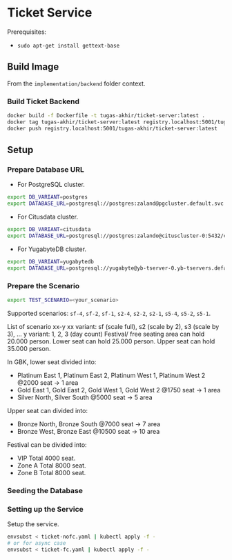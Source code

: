 # Ticket Service

Prerequisites:

- `sudo apt-get install gettext-base`

## Build Image

From the `implementation/backend` folder context.

### Build Ticket Backend

```bash
docker build -f Dockerfile -t tugas-akhir/ticket-server:latest .
docker tag tugas-akhir/ticket-server:latest registry.localhost:5001/tugas-akhir/ticket-server:latest
docker push registry.localhost:5001/tugas-akhir/ticket-server:latest
```

## Setup

### Prepare Database URL

- For PostgreSQL cluster.

```bash
export DB_VARIANT=postgres
export DATABASE_URL=postgresql://postgres:zaland@pgcluster.default.svc.cluster.local,pgcluster-repl.default.svc.cluster.local:5432/postgres?target_session_attrs=read-write
```

- For Citusdata cluster.

```bash
export DB_VARIANT=citusdata
export DATABASE_URL=postgresql://postgres:zalando@cituscluster-0:5432/citus
```

- For YugabyteDB cluster.

```bash
export DB_VARIANT=yugabytedb
export DATABASE_URL=postgresql://yugabyte@yb-tserver-0.yb-tservers.default.svc.cluster.local:5433,yb-tserver-1.yb-tservers.default.svc.cluster.local:5433/yugabyte
```

### Prepare the Scenario

```bash
export TEST_SCENARIO=<your_scenario>
```

Supported scenarios: `sf-4`, `sf-2`, `sf-1`, `s2-4`, `s2-2`, `s2-1`, `s5-4`, `s5-2`, `s5-1`.

List of scenario
xx-y
xx variant: sf (scale full), s2 (scale by 2), s3 (scale by 3), ...
y variant: 1, 2, 3 (day count)
Festival/ free seating area can hold 20.000 person.
Lower seat can hold 25.000 person.
Upper seat can hold 35.000 person.

In GBK, lower seat divided into:

- Platinum East 1, Platinum East 2, Platinum West 1, Platinum West 2 @2000 seat -> 1 area
- Gold East 1, Gold East 2, Gold West 1, Gold West 2 @1750 seat -> 1 area
- Silver North, Silver South @5000 seat -> 5 area
  
Upper seat can divided into:

- Bronze North, Bronze South @7000 seat -> 7 area
- Bronze West, Bronze East @10500 seat -> 10 area

Festival can be divided into:

- VIP Total 4000 seat.
- Zone A Total 8000 seat.
- Zone B Total 8000 seat.

### Seeding the Database

### Setting up the Service

Setup the service.

```bash
envsubst < ticket-nofc.yaml | kubectl apply -f -
# or for async case
envsubst < ticket-fc.yaml | kubectl apply -f -
```
